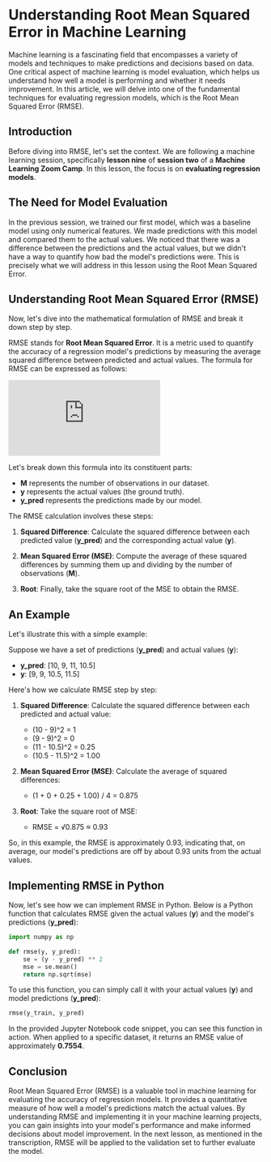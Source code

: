 # Understanding Root Mean Squared Error in Machine Learning

Machine learning is a fascinating field that encompasses a variety of models and techniques to make predictions and decisions based on data. One critical aspect of machine learning is model evaluation, which helps us understand how well a model is performing and whether it needs improvement. In this article, we will delve into one of the fundamental techniques for evaluating regression models, which is the Root Mean Squared Error (RMSE).

## Introduction

Before diving into RMSE, let's set the context. We are following a machine learning session, specifically **lesson nine** of **session two** of a **Machine Learning Zoom Camp**. In this lesson, the focus is on **evaluating regression models**.

## The Need for Model Evaluation

In the previous session, we trained our first model, which was a baseline model using only numerical features. We made predictions with this model and compared them to the actual values. We noticed that there was a difference between the predictions and the actual values, but we didn't have a way to quantify how bad the model's predictions were. This is precisely what we will address in this lesson using the Root Mean Squared Error.

## Understanding Root Mean Squared Error (RMSE)

Now, let's dive into the mathematical formulation of RMSE and break it down step by step.

RMSE stands for **Root Mean Squared Error**. It is a metric used to quantify the accuracy of a regression model's predictions by measuring the average squared difference between predicted and actual values. The formula for RMSE can be expressed as follows:

![RMSE Formula](https://latex.codecogs.com/gif.latex?%5Ctext%7BRMSE%7D%20%3D%20%5Csqrt%7B%5Cfrac%7B1%7D%7BM%7D%20%5Csum_%7Bi%3D1%7D%5E%7BM%7D%20%28%5Chat%7By%7D_i%20-%20y_i%29%5E2%7D)

Let's break down this formula into its constituent parts:

- **M** represents the number of observations in our dataset.
- **y** represents the actual values (the ground truth).
- **y_pred** represents the predictions made by our model.

The RMSE calculation involves these steps:

1. **Squared Difference**: Calculate the squared difference between each predicted value (**y_pred**) and the corresponding actual value (**y**).

2. **Mean Squared Error (MSE)**: Compute the average of these squared differences by summing them up and dividing by the number of observations (**M**).

3. **Root**: Finally, take the square root of the MSE to obtain the RMSE.

## An Example

Let's illustrate this with a simple example:

Suppose we have a set of predictions (**y_pred**) and actual values (**y**):

- **y_pred**: [10, 9, 11, 10.5]
- **y**: [9, 9, 10.5, 11.5]

Here's how we calculate RMSE step by step:

1. **Squared Difference**: Calculate the squared difference between each predicted and actual value:
   - (10 - 9)^2 = 1
   - (9 - 9)^2 = 0
   - (11 - 10.5)^2 = 0.25
   - (10.5 - 11.5)^2 = 1.00

2. **Mean Squared Error (MSE)**: Calculate the average of squared differences:
   - (1 + 0 + 0.25 + 1.00) / 4 = 0.875

3. **Root**: Take the square root of MSE:
   - RMSE = √0.875 ≈ 0.93

So, in this example, the RMSE is approximately 0.93, indicating that, on average, our model's predictions are off by about 0.93 units from the actual values.

## Implementing RMSE in Python

Now, let's see how we can implement RMSE in Python. Below is a Python function that calculates RMSE given the actual values (**y**) and the model's predictions (**y_pred**):

```python
import numpy as np

def rmse(y, y_pred):
    se = (y - y_pred) ** 2
    mse = se.mean()
    return np.sqrt(mse)
```

To use this function, you can simply call it with your actual values (**y**) and model predictions (**y_pred**):

```python
rmse(y_train, y_pred)
```

In the provided Jupyter Notebook code snippet, you can see this function in action. When applied to a specific dataset, it returns an RMSE value of approximately **0.7554**.

## Conclusion

Root Mean Squared Error (RMSE) is a valuable tool in machine learning for evaluating the accuracy of regression models. It provides a quantitative measure of how well a model's predictions match the actual values. By understanding RMSE and implementing it in your machine learning projects, you can gain insights into your model's performance and make informed decisions about model improvement. In the next lesson, as mentioned in the transcription, RMSE will be applied to the validation set to further evaluate the model.
